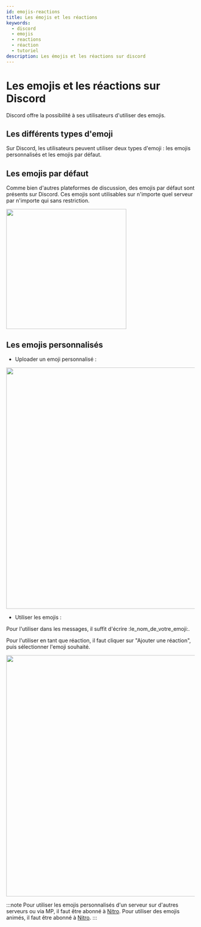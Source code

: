 ```yaml
---
id: emojis-reactions
title: Les émojis et les réactions
keywords:
  - discord
  - emojis
  - reactions
  - réaction
  - tutoriel
description: Les émojis et les réactions sur discord
---
```

# Les emojis et les réactions sur Discord

Discord offre la possibilité à ses utilisateurs d'utiliser des emojis.

## Les différents types d'emoji

Sur Discord, les utilisateurs peuvent utiliser deux types d'emoji : les emojis personnalisés et les emojis par défaut.

## Les emojis par défaut

Comme bien d'autres plateformes de discussion, des emojis par défaut sont présents sur Discord. Ces emojis sont utilisables sur n'importe quel serveur par n'importe qui sans restriction.

<img src="https://i.discord.fr/lE0.png" width="321" height="" />

## Les emojis personnalisés

- Uploader un emoji personnalisé :

<img src="https://i.discord.fr/pos.png" width="645" height="" />

 - Utiliser les emojis :
 
 Pour l'utiliser dans les messages, il suffit d'écrire :le_nom_de_votre_emoji:.
 
 Pour l'utiliser en tant que réaction, il faut cliquer sur "Ajouter une réaction", puis sélectionner l'emoji souhaité.
 
 <img src="https://i.discord.fr/icm.png" width="645" height="" />
 
 
 :::note 
 Pour utiliser les emojis personnalisés d'un serveur sur d'autres serveurs ou via MP, il faut être abonné à [Nitro](https://discord.fr/wiki/nitro-jeux/nitro/abonnements).
 Pour utiliser des emojis animés, il faut être abonné à [Nitro](https://discord.fr/wiki/nitro-jeux/nitro/abonnements).
 :::
